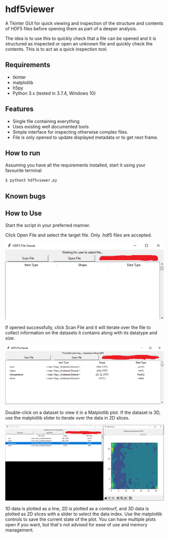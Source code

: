 # hdf5viewer

A Tkinter GUI for quick viewing and inspection of the structure and contents of HDF5 files before opening them as part of a deeper analysis.

The idea is to use this to quickly check that a file can be opened and it is structured as inspected or open an unknown file and quickly check the contents. This is to act as a quick inspection tool.

## Requirements
 - tkinter
 - matplotlib
 - h5py
 - Python 3.x (tested in 3.7.4, Windows 10)
 
## Features
 - Single file containing everything
 - Uses existing well documented tools
 - Simple interface for inspecting otherwise complex files.
 - File is only opened to update displayed metadata or to get next frame.
 
## How to run
Assuming you have all the requirements installed, start it using your favourite terminal

```bash
$ python3 hdf5viewer.py
```
## Known bugs
  
## How to Use

Start the script in your preferred manner.

Click Open File and select the target file. Only .hdf5 files are accepted.

![](pics/hdf5viewer-opened-file.png)

If opened successfully, click Scan File and it will iterate over the file to collect information on the datasets it contains along with its datatype and size.

![](pics/hdf5viewer-scanned-file.png)

Double-click on a dataset to view it in a Matplotlib plot. If the dataset is 3D, use the matplotlib slider to iterate over the data in 2D slices. 

![](pics/hdf5viewer-opened-dataset.png)

1D data is plotted as a line, 2D is plotted as a contourf, and 3D data is plotted as 2D slices with a slider to select the data index. Use the matplotlib controls to save the current state of the plot. You can have multiple plots open if you want, but that's not advised for ease of use and memory management.
